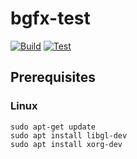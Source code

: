 # bgfx-test

[![Build](https://github.com/TrashCoder94/bgfx-test/actions/workflows/build.yml/badge.svg)](https://github.com/TrashCoder94/bgfx-test/actions/workflows/build.yml)
[![Test](https://github.com/TrashCoder94/bgfx-test/actions/workflows/test.yml/badge.svg)](https://github.com/TrashCoder94/bgfx-test/actions/workflows/test.yml)

## Prerequisites

### Linux
```
sudo apt-get update
sudo apt install libgl-dev
sudo apt install xorg-dev
```